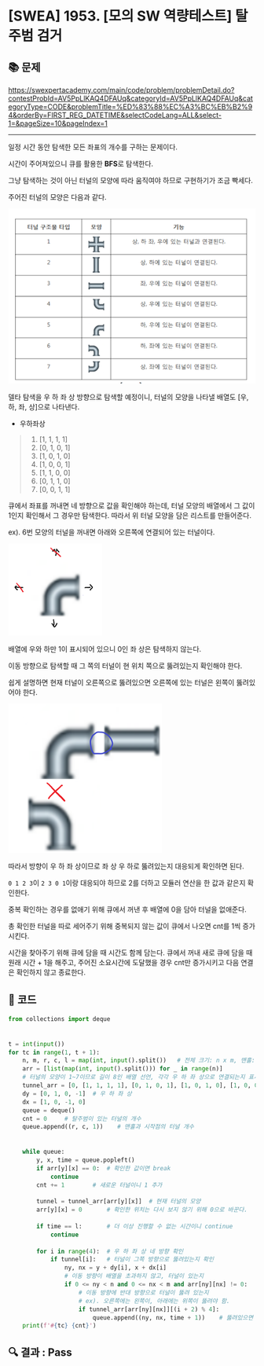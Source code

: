 # [SWEA] 1953. [모의 SW 역량테스트] 탈주범 검거

## 📚 문제

https://swexpertacademy.com/main/code/problem/problemDetail.do?contestProbId=AV5PpLlKAQ4DFAUq&categoryId=AV5PpLlKAQ4DFAUq&categoryType=CODE&problemTitle=%ED%83%88%EC%A3%BC%EB%B2%94&orderBy=FIRST_REG_DATETIME&selectCodeLang=ALL&select-1=&pageSize=10&pageIndex=1

---

일정 시간 동안 탐색한 모든 좌표의 개수를 구하는 문제이다.

시간이 주어져있으니 큐를 활용한 **BFS**로 탐색한다.

그냥 탐색하는 것이 아닌 터널의 모양에 따라 움직여야 하므로 구현하기가 조금 빡세다.



주어진 터널의 모양은 다음과 같다.

![image-20220317011456619](README.assets/image-20220317011456619.png)

델타 탐색을 우 하 좌 상 방향으로 탐색할 예정이니, 터널의 모양을 나타낼 배열도 [우, 하, 좌, 상]으로 나타낸다.

- 우하좌상

>1. [1, 1, 1, 1]
>2. [0, 1, 0, 1]
>3. [1, 0, 1, 0]
>4. [1, 0, 0, 1]
>5. [1, 1, 0, 0]
>6. [0, 1, 1, 0]
>7. [0, 0, 1, 1]

큐에서 좌표를 꺼내면 네 방향으로 값을 확인해야 하는데, 터널 모양의 배열에서 그 값이 1인지 확인해서 그 경우만 탐색한다. 따라서 위 터널 모양을 담은 리스트를 만들어준다.

ex). 6번 모양의 터널을 꺼내면 아래와 오른쪽에 연결되어 있는 터널이다.

![image-20220317012829193](README.assets/image-20220317012829193.png)

배열에 우와 하만 1이 표시되어 있으니 0인 좌 상은 탐색하지 않는다.



이동 방향으로 탐색할 때 그 쪽의 터널이 현 위치 쪽으로 뚫려있는지 확인해야 한다.

쉽게 설명하면 현재 터널이 오른쪽으로 뚫려있으면 오른쪽에 있는 터널은 왼쪽이 뚫려있어야 한다.

![image-20220317013203176](README.assets/image-20220317013203176.png)

따라서 방향이 우 하 좌 상이므로 좌 상 우 하로 뚫려있는지 대응되게 확인하면 된다.

`0 1 2 3`이 `2 3 0 1`이랑 대응되야 하므로 2를 더하고 모듈러 연산을 한 값과 같은지 확인한다.



중복 확인하는 경우를 없애기 위해 큐에서 꺼낸 후 배열에 0을 담아 터널을 없애준다.

총 확인한 터널을 따로 세어주기 위해 중복되지 않는 값이 큐에서 나오면 cnt를 1씩 증가시킨다.



시간을 찾아주기 위해 큐에 담을 때 시간도 함께 담는다. 큐에서 꺼내 새로 큐에 담을 때 원래 시간 + 1을 해주고, 주어진 소요시간에 도달했을 경우 cnt만 증가시키고 다음 연결은 확인하지 않고 종료한다.



## 📒 코드

```python
from collections import deque


t = int(input())
for tc in range(1, t + 1):
    n, m, r, c, l = map(int, input().split())   # 전체 크기: n x m, 맨홀: (r, c), 소요 시간: l
    arr = [list(map(int, input().split())) for _ in range(n)]
    # 터널의 모양이 1~7이므로 길이 8인 배열 선언, 각각 우 하 좌 상으로 연결되는지 표시
    tunnel_arr = [0, [1, 1, 1, 1], [0, 1, 0, 1], [1, 0, 1, 0], [1, 0, 0, 1], [1, 1, 0, 0], [0, 1, 1, 0], [0, 0, 1, 1]]
    dy = [0, 1, 0, -1]  # 우 하 좌 상
    dx = [1, 0, -1, 0]
    queue = deque()
    cnt = 0     # 탈주범이 있는 터널의 개수
    queue.append((r, c, 1))    # 맨홀과 시작점의 터널 개수


    while queue:
        y, x, time = queue.popleft()
        if arr[y][x] == 0:  # 확인한 값이면 break
            continue
        cnt += 1        # 새로운 터널이니 1 추가

        tunnel = tunnel_arr[arr[y][x]]  # 현재 터널의 모양
        arr[y][x] = 0       # 확인한 위치는 다시 보지 않기 위해 0으로 바꾼다.

        if time == l:       # 더 이상 진행할 수 없는 시간이니 continue
            continue
        
        for i in range(4):  # 우 하 좌 상 네 방향 확인
            if tunnel[i]:   # 터널이 그쪽 방향으로 뚫려있는지 확인
                ny, nx = y + dy[i], x + dx[i]
                # 이동 방향이 배열을 초과하지 않고, 터널이 있는지
                if 0 <= ny < n and 0 <= nx < m and arr[ny][nx] != 0:
                    # 이동 방향에 반대 방향으로 터널이 뚫려 있는지 
                    # ex). 오른쪽에는 왼쪽이, 아래에는 위쪽이 뚫려야 함.
                    if tunnel_arr[arr[ny][nx]][(i + 2) % 4]:
                        queue.append((ny, nx, time + 1))    # 뚫려있으면 큐에 넣는다.
    print(f'#{tc} {cnt}')
```

## 🔍 결과 : Pass